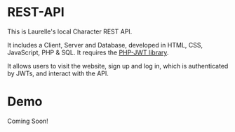 # REST-API
This is Laurelle's local Character REST API.

It includes a Client, Server and Database, developed in HTML, CSS, JavaScript, PHP & SQL. It requires the [PHP-JWT library](https://github.com/firebase/php-jwt).

It allows users to visit the website, sign up and log in, which is authenticated by JWTs, and interact with the API.

# Demo
Coming Soon!
